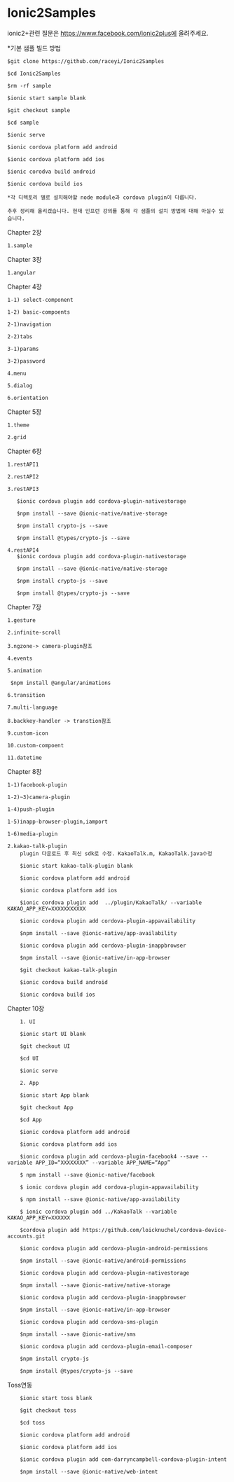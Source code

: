 # Ionic2Samples

ionic2+관련 질문은 https://www.facebook.com/ionic2plus에 올려주세요.

*기본 샘플 빌드 방법 

    $git clone https://github.com/raceyi/Ionic2Samples

    $cd Ionic2Samples

    $rm -rf sample

    $ionic start sample blank

    $git checkout sample

    $cd sample

    $ionic serve

    $ionic cordova platform add android

    $ionic cordova platform add ios

    $ionic corodva build android

    $ionic cordova build ios

    *각 디렉토리 별로 설치해야할 node module과 cordova plugin이 다릅니다.

    추후 정리해 올리겠습니다. 현재 인프런 강의를 통해 각 샘플의 설치 방법에 대해 아실수 있습니다.

Chapter 2장

    1.sample

Chapter 3장
    
    1.angular

Chapter 4장

    1-1) select-component

    1-2) basic-compoents

    2-1)navigation
    
    2-2)tabs

    3-1)params

    3-2)password

    4.menu

    5.dialog

    6.orientation

Chapter 5장

    1.theme

    2.grid

Chapter 6장

    1.restAPI1
   
    2.restAPI2

    3.restAPI3

       $ionic cordova plugin add cordova-plugin-nativestorage

       $npm install --save @ionic-native/native-storage

       $npm install crypto-js --save
       
       $npm install @types/crypto-js --save

    4.restAPI4
       $ionic cordova plugin add cordova-plugin-nativestorage

       $npm install --save @ionic-native/native-storage

       $npm install crypto-js --save

       $npm install @types/crypto-js --save

Chapter 7장

    1.gesture
  
    2.infinite-scroll
   
    3.ngzone-> camera-plugin참조 
 
    4.events

    5.animation

     $npm install @angular/animations

    6.transition

    7.multi-language

    8.backkey-handler -> transtion참조

    9.custom-icon
    
    10.custom-compoent
    
    11.datetime


Chapter 8장
 
    1-1)facebook-plugin

    1-2)~3)camera-plugin
    
    1-4)push-plugin
 
    1-5)inapp-browser-plugin,iamport

    1-6)media-plugin

    2.kakao-talk-plugin
        plugin 다운로드 후 최신 sdk로 수정. KakaoTalk.m, KakaoTalk.java수정        
       
        $ionic start kakao-talk-plugin blank

        $ionic cordova platform add android

        $ionic cordova platform add ios

        $ionic cordova plugin add  ../plugin/KakaoTalk/ --variable KAKAO_APP_KEY=XXXXXXXXXXX
 
        $ionic cordova plugin add cordova-plugin-appavailability

        $npm install --save @ionic-native/app-availability

        $ionic cordova plugin add cordova-plugin-inappbrowser

        $npm install --save @ionic-native/in-app-browser
 
        $git checkout kakao-talk-plugin

        $ionic cordova build android
 
        $ionic cordova build ios


Chapter 10장

        1. UI

        $ionic start UI blank
        
        $git checkout UI

        $cd UI

        $ionic serve

        2. App
 
        $ionic start App blank

        $git checkout App

        $cd App

        $ionic cordova platform add android

        $ionic cordova platform add ios

        $ionic cordova plugin add cordova-plugin-facebook4 --save --variable APP_ID=“XXXXXXXX” --variable APP_NAME=“App”
 
        $ npm install --save @ionic-native/facebook

        $ ionic cordova plugin add cordova-plugin-appavailability

        $ npm install --save @ionic-native/app-availability

        $ ionic cordova plugin add ../KakaoTalk --variable KAKAO_APP_KEY=XXXXXX

        $cordova plugin add https://github.com/loicknuchel/cordova-device-accounts.git

        $ionic cordova plugin add cordova-plugin-android-permissions

        $npm install --save @ionic-native/android-permissions

        $ionic cordova plugin add cordova-plugin-nativestorage

        $npm install --save @ionic-native/native-storage

        $ionic cordova plugin add cordova-plugin-inappbrowser

        $npm install --save @ionic-native/in-app-browser

        $ionic cordova plugin add cordova-sms-plugin

        $npm install --save @ionic-native/sms

        $ionic cordova plugin add cordova-plugin-email-composer

        $npm install crypto-js

        $npm install @types/crypto-js --save


Toss연동

        $ionic start toss blank

        $git checkout toss 

        $cd toss 

        $ionic cordova platform add android

        $ionic cordova platform add ios        

        $ionic cordova plugin add com-darryncampbell-cordova-plugin-intent

        $npm install --save @ionic-native/web-intent
 

